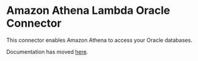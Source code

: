 # Amazon Athena Lambda Oracle Connector

This connector enables Amazon Athena to access your Oracle databases.

Documentation has moved [here](https://docs.aws.amazon.com/athena/latest/ug/connectors-oracle.html).
